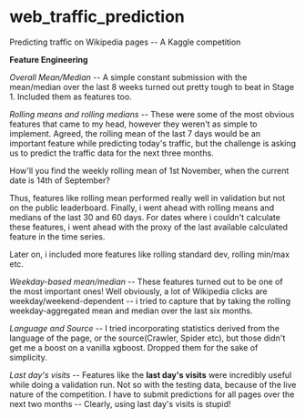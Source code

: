 # web_traffic_prediction
Predicting traffic on Wikipedia pages -- A Kaggle competition

**Feature Engineering**

*Overall Mean/Median* -- A simple constant submission with the mean/median over the last 8 weeks turned out pretty tough to beat in Stage 1. Included them as features too. 

*Rolling means and rolling medians* -- These were some of the most obvious features that came to my head, however they weren't as simple to implement. Agreed, the rolling mean of the last 7 days would be an important feature while predicting today's traffic, but the challenge is asking us to predict the traffic data for the next three months. 

How'll you find the weekly rolling mean of 1st November, when the current date is 14th of September?

Thus, features like rolling mean performed really well in validation but not on the public leaderboard. Finally, i went ahead with rolling means and medians of the last 30 and 60 days. For dates where i couldn't calculate these features, i went ahead with the proxy of the last available calculated feature in the time series.

Later on, i included more features like rolling standard dev, rolling min/max etc.

*Weekday-based mean/median* -- These features turned out to be one of the most important ones! Well obviously, a lot of Wikipedia clicks are weekday/weekend-dependent -- i tried to capture that by taking the rolling weekday-aggregated mean and median over the last six months. 

*Language and Source* -- I tried incorporating statistics derived from the language of the page, or the source(Crawler, Spider etc), but those didn't get me a boost on a vanilla xgboost. Dropped them for the sake of simplicity. 

*Last day's visits* -- Features like the **last day's visits** were incredibly useful while doing a validation run. Not so with the testing data, because of the live nature of the competition. I have to submit predictions for all pages over the next two months -- Clearly, using last day's visits is stupid!

